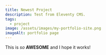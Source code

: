 ```yaml
---
title: Newest Project
description: Test from Eleventy CMS.
tags:
  - project
image: /assets/images/my-portfolio-site.png
imageAlt: portfolio page
---
```

T﻿his is *so* **AWESOME** and I hope it works!